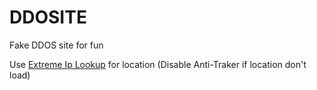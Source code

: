# DDOSITE
Fake DDOS site for fun

Use [Extreme Ip Lookup](https://extreme-ip-lookup.com) for location (Disable Anti-Traker if location don't load)
